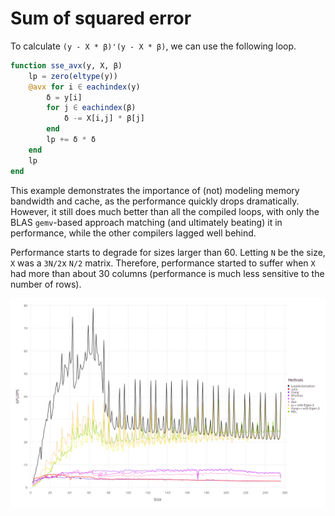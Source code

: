 # Sum of squared error

To calculate `(y - X * β)'(y - X * β)`, we can use the following loop.
```julia
function sse_avx(y, X, β)
    lp = zero(eltype(y))
    @avx for i ∈ eachindex(y)
        δ = y[i]
        for j ∈ eachindex(β)
            δ -= X[i,j] * β[j]
        end
        lp += δ * δ
    end
    lp
end
```

This example demonstrates the importance of (not) modeling memory bandwidth and cache, as the performance quickly drops dramatically.
However, it still does much better than all the compiled loops, with only the BLAS `gemv`-based approach matching (and ultimately beating) it in performance, while the other compilers lagged well behind.

Performance starts to degrade for sizes larger than 60. Letting `N` be the size, `X` was a `3N/2`x `N/2` matrix. Therefore, performance started to suffer
when `X` had more than about 30 columns (performance is much less sensitive to the number of rows).

![sse](../assets/bench_sse_v2.png)



